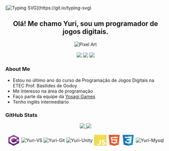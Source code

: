 [![Typing SVG](https://readme-typing-svg.herokuapp.com?font=fira+cod&pause=1000&color=CB27F7&center=true&width=435&lines=Seja+bem-vindo+ao+meu+perfil!)](https://git.io/typing-svg)

<h2 align="center"> Olá! Me chamo Yuri, sou um programador de jogos digitais. </h1>

<div align="center">
  <img src="https://github.com/user-attachments/assets/02c142e7-b76f-44d4-8875-efedcd8590c7" alt="Pixel Art" align="center" width="600"> <br>
</div> <br>

<div align="center"> 
  <a href="https://www.instagram.com/mahtelis/ target="_blanck"> <img src="https://img.shields.io/badge/Instagram-E4405F?style=for-the-badge&logo=instagram&logoColor=white"></a>
  <a href="mah.telisgarcia@gmail.com"> <img src="https://img.shields.io/badge/Gmail-D14836?style=for-the-badge&logo=gmail&logoColor=white" target="_blanck"></a>
  <a href="https://www.linkedin.com/in/mariana-telis-garcia-115668261/" target="_blanck"> <img src="https://img.shields.io/badge/LinkedIn-0077B5?style=for-the-badge&logo=linkedin&logoColor=white"></a><br>
</div>

### About Me
- Estou no último ano do curso de Programação de Jogos Digitais na ETEC Prof. Basilides de Godoy
- Me interesso na área de programação
- Faço parte da equipe da <a href="https://github.com/YosagiGames"> Yosagi Games </a>
- Tenho inglês intermediário

### GitHub Stats
<div align="center" style="display: flex; justify-content: center;">
  <a href="https://github.com/yuritelis">
    <img height="195px" src="https://github-readme-stats.vercel.app/api?username=yuritelis&show_icons=true&theme=one_dark_pro&include_all_commits=true&count_private=true"/>
    <img height="195px" src="https://github-readme-stats.vercel.app/api/top-langs/?username=yuritelis&layout=compact&langs_count=7&theme=one_dark_pro"/>
  </a>
</div>
<div align="center" style="display: inline_block"><br>
  <img align="center" alt="Yuri-Csharp" height="35" width="40" src="https://raw.githubusercontent.com/devicons/devicon/master/icons/csharp/csharp-original.svg">
  <img align="center" alt="Yuri-VS" height="35" width="40" src="https://cdn.jsdelivr.net/gh/devicons/devicon/icons/vscode/vscode-original.svg">
  <img align="center" alt="Yuri-Git" height="35" width="40" src="https://cdn.jsdelivr.net/gh/devicons/devicon/icons/git/git-original.svg">
  <img align="center" alt="Yuri-Unity" height="30" width="40" src="https://cdn.jsdelivr.net/gh/devicons/devicon/icons/unity/unity-original.svg">
  <img align="center" alt="Yuri-Js" height="35" width="40" src="https://raw.githubusercontent.com/devicons/devicon/master/icons/javascript/javascript-plain.svg">
  <img align="center" alt="Yuri-HTML" height="35" width="40" src="https://raw.githubusercontent.com/devicons/devicon/master/icons/html5/html5-original.svg">
  <img align="center" alt="Yuri-CSS" height="35" width="40" src="https://raw.githubusercontent.com/devicons/devicon/master/icons/css3/css3-original.svg">
  <img align="center" alt= "Yuri-Mysql" height="60" width="40" src="https://cdn.jsdelivr.net/gh/devicons/devicon/icons/mysql/mysql-original-wordmark.svg">
</div><br>

